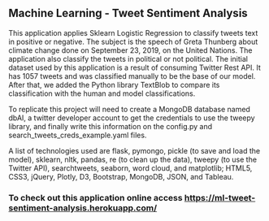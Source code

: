 ## Machine Learning - Tweet Sentiment Analysis

This application applies Sklearn Logistic Regression to classify tweets text in positive or negative. The subject is the speech of Greta Thunberg about climate change done on September 23, 2019, on the United Nations. The application also classify the tweets in political or not political.
The initial dataset used by this application is a result of consuming Twitter Rest API. It has 1057 tweets and was classified manually to be the base of our model. After that, we added the Python library TextBlob to compare its classification with the human and model classifications.

To replicate this project will need to create a MongoDB database named dbAI, a twitter developer account to get the credentials to use the tweepy library, and finally write this information on the config.py and search_tweets_creds_example.yaml files.

A list of technologies used are flask, pymongo, pickle (to save and load the model), sklearn, nltk, pandas, re (to clean up the data), tweepy (to use the Twitter API), searchtweets, seaborn, word cloud, and matplotlib; HTML5, CSS3, jQuery, Plotly, D3, Bootstrap, MongoDB, JSON, and Tableau.

### To check out this application online access https://ml-tweet-sentiment-analysis.herokuapp.com/


